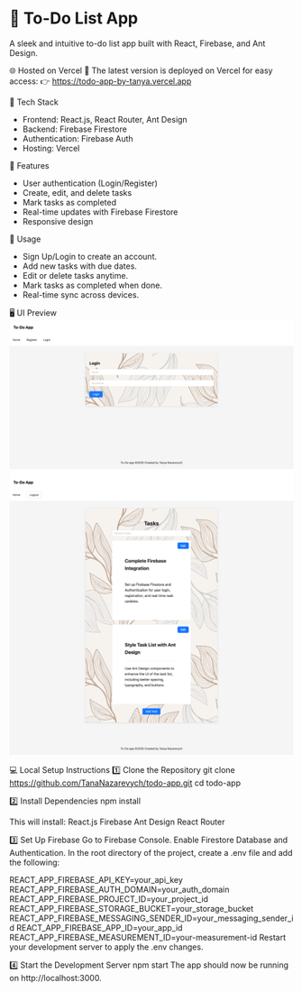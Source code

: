 # 📝 To-Do List App

A sleek and intuitive to-do list app built with React, Firebase, and Ant Design.

🌐 Hosted on Vercel
🚀 The latest version is deployed on Vercel for easy access:
👉 https://todo-app-by-tanya.vercel.app


📌 Tech Stack
- Frontend: React.js, React Router, Ant Design
- Backend: Firebase Firestore
- Authentication: Firebase Auth
- Hosting: Vercel

🚀 Features
- User authentication (Login/Register)
- Create, edit, and delete tasks
- Mark tasks as completed
- Real-time updates with Firebase Firestore
- Responsive design

🔧 Usage
- Sign Up/Login to create an account.
- Add new tasks with due dates.
- Edit or delete tasks anytime.
- Mark tasks as completed when done.
- Real-time sync across devices.

🖥️ UI Preview
![login screen](https://raw.githubusercontent.com/TanaNazarevych/todo-app/1a3b6b5a310f7d53b5835ef5dc8de503a314abe0/login.png)
![home screen](https://raw.githubusercontent.com/TanaNazarevych/todo-app/1a3b6b5a310f7d53b5835ef5dc8de503a314abe0/home.png)


💻 Local Setup Instructions
1️⃣ Clone the Repository
git clone https://github.com/TanaNazarevych/todo-app.git
cd todo-app

2️⃣ Install Dependencies
npm install

This will install:
React.js
Firebase
Ant Design
React Router

3️⃣ Set Up Firebase
Go to Firebase Console.
Enable Firestore Database and Authentication.
In the root directory of the project, create a .env file and add the following:

REACT_APP_FIREBASE_API_KEY=your_api_key
REACT_APP_FIREBASE_AUTH_DOMAIN=your_auth_domain
REACT_APP_FIREBASE_PROJECT_ID=your_project_id
REACT_APP_FIREBASE_STORAGE_BUCKET=your_storage_bucket
REACT_APP_FIREBASE_MESSAGING_SENDER_ID=your_messaging_sender_id
REACT_APP_FIREBASE_APP_ID=your_app_id
REACT_APP_FIREBASE_MEASUREMENT_ID=your-measurement-id
Restart your development server to apply the .env changes.

4️⃣ Start the Development Server
npm start
The app should now be running on http://localhost:3000.



